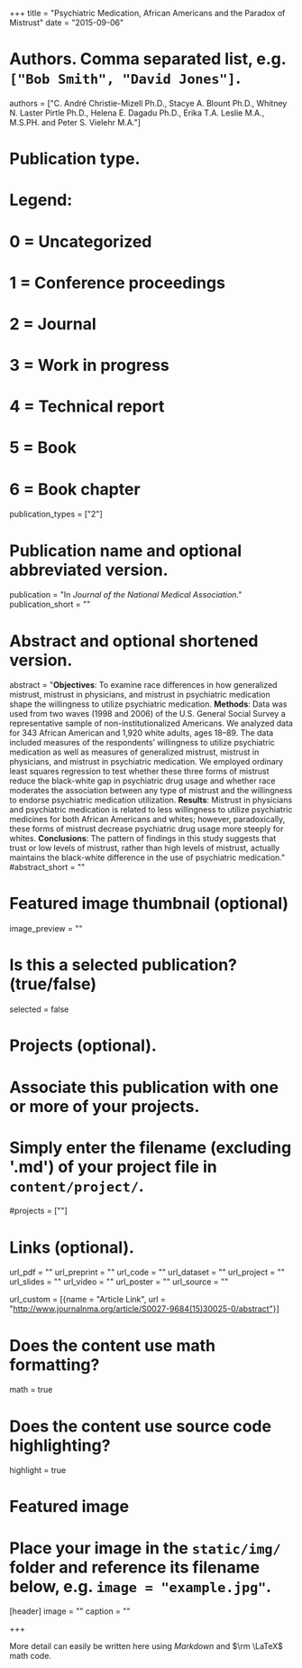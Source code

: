 +++
title = "Psychiatric Medication, African Americans and the Paradox of Mistrust"
date = "2015-09-06"

# Authors. Comma separated list, e.g. `["Bob Smith", "David Jones"]`.
authors = ["C. André Christie-Mizell Ph.D., Stacye A. Blount Ph.D., Whitney N. Laster Pirtle Ph.D., Helena E. Dagadu Ph.D., Erika T.A. Leslie M.A., M.S.PH. and Peter S. Vielehr M.A."]

# Publication type.
# Legend:
# 0 = Uncategorized
# 1 = Conference proceedings
# 2 = Journal
# 3 = Work in progress
# 4 = Technical report
# 5 = Book
# 6 = Book chapter
publication_types = ["2"]

# Publication name and optional abbreviated version.
publication = "In *Journal of the National Medical Association*."
publication_short = ""

# Abstract and optional shortened version.
abstract = "**Objectives**: To examine race differences in how generalized mistrust, mistrust in physicians, and mistrust in psychiatric medication shape the willingness to utilize psychiatric medication. **Methods**: Data was used from two waves (1998 and 2006) of the U.S. General Social Survey a representative sample of non-institutionalized Americans. We analyzed data for 343 African American and 1,920 white adults, ages 18–89. The data included measures of the respondents’ willingness to utilize psychiatric medication as well as measures of generalized mistrust, mistrust in physicians, and mistrust in psychiatric medication. We employed ordinary least squares regression to test whether these three forms of mistrust reduce the black-white gap in psychiatric drug usage and whether race moderates the association between any type of mistrust and the willingness to endorse psychiatric medication utilization. **Results**: Mistrust in physicians and psychiatric medication is related to less willingness to utilize psychiatric medicines for both African Americans and whites; however, paradoxically, these forms of mistrust decrease psychiatric drug usage more steeply for whites. **Conclusions**: The pattern of findings in this study suggests that trust or low levels of mistrust, rather than high levels of mistrust, actually maintains the black-white difference in the use of psychiatric medication."
#abstract_short = ""

# Featured image thumbnail (optional)
image_preview = ""

# Is this a selected publication? (true/false)
selected = false

# Projects (optional).
#   Associate this publication with one or more of your projects.
#   Simply enter the filename (excluding '.md') of your project file in `content/project/`.
#projects = [""]

# Links (optional).
url_pdf = ""
url_preprint = ""
url_code = ""
url_dataset = ""
url_project = ""
url_slides = ""
url_video = ""
url_poster = ""
url_source = ""

url_custom = [{name = "Article Link", url = "http://www.journalnma.org/article/S0027-9684(15)30025-0/abstract"}]

# Does the content use math formatting?
math = true

# Does the content use source code highlighting?
highlight = true

# Featured image
# Place your image in the `static/img/` folder and reference its filename below, e.g. `image = "example.jpg"`.
[header]
image = ""
caption = ""

+++

More detail can easily be written here using *Markdown* and $\rm \LaTeX$ math code.
